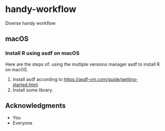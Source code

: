 # handy-workflow
Diverse handy workflow

## macOS

### Install R using asdf on macOS

Here are the steps of: using the multiple versions manager asdf to install R on macOS.

1. Install asdf according to https://asdf-vm.com/guide/getting-started.html.
2. Install some library.





## Acknowledgments
  - You
  - Everyone
